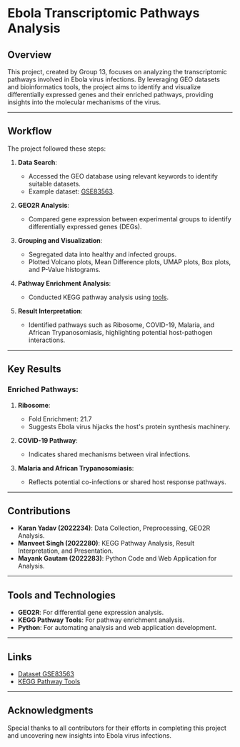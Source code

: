 # Ebola Transcriptomic Pathways Analysis

## Overview

This project, created by Group 13, focuses on analyzing the transcriptomic pathways involved in Ebola virus infections. By leveraging GEO datasets and bioinformatics tools, the project aims to identify and visualize differentially expressed genes and their enriched pathways, providing insights into the molecular mechanisms of the virus.

---

## Workflow

The project followed these steps:

1. **Data Search**:
   - Accessed the GEO database using relevant keywords to identify suitable datasets.
   - Example dataset: [GSE83563](https://www.ncbi.nlm.nih.gov/geo/query/acc.cgi?acc=GSE83563).

2. **GEO2R Analysis**:
   - Compared gene expression between experimental groups to identify differentially expressed genes (DEGs).

3. **Grouping and Visualization**:
   - Segregated data into healthy and infected groups.
   - Plotted Volcano plots, Mean Difference plots, UMAP plots, Box plots, and P-Value histograms.

4. **Pathway Enrichment Analysis**:
   - Conducted KEGG pathway analysis using [tools](http://bioinformatics.sdstate.edu/go/).

5. **Result Interpretation**:
   - Identified pathways such as Ribosome, COVID-19, Malaria, and African Trypanosomiasis, highlighting potential host-pathogen interactions.

---

## Key Results

### Enriched Pathways:
1. **Ribosome**:
   - Fold Enrichment: 21.7
   - Suggests Ebola virus hijacks the host's protein synthesis machinery.

2. **COVID-19 Pathway**:
   - Indicates shared mechanisms between viral infections.

3. **Malaria and African Trypanosomiasis**:
   - Reflects potential co-infections or shared host response pathways.

---

## Contributions

- **Karan Yadav (2022234)**: Data Collection, Preprocessing, GEO2R Analysis.
- **Manveet Singh (2022280)**: KEGG Pathway Analysis, Result Interpretation, and Presentation.
- **Mayank Gautam (2022283)**: Python Code and Web Application for Analysis.
---

## Tools and Technologies

- **GEO2R**: For differential gene expression analysis.
- **KEGG Pathway Tools**: For pathway enrichment analysis.
- **Python**: For automating analysis and web application development.

---

## Links

- [Dataset GSE83563](https://www.ncbi.nlm.nih.gov/geo/query/acc.cgi?acc=GSE83563)
- [KEGG Pathway Tools](http://bioinformatics.sdstate.edu/go/)

---

## Acknowledgments

Special thanks to all contributors for their efforts in completing this project and uncovering new insights into Ebola virus infections.
